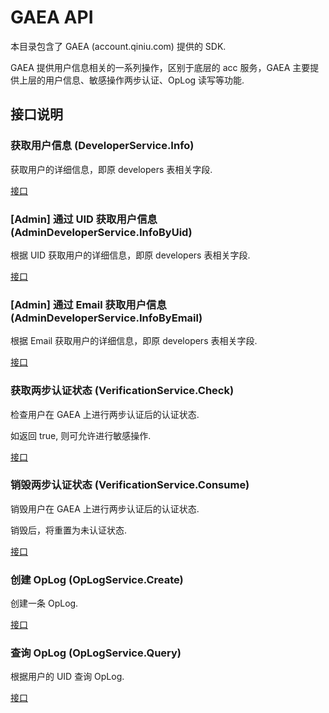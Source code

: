 # GAEA API

本目录包含了 GAEA (account.qiniu.com) 提供的 SDK.

GAEA 提供用户信息相关的一系列操作，区别于底层的 acc 服务，GAEA 主要提供上层的用户信息、敏感操作两步认证、OpLog 读写等功能.

## 接口说明

### 获取用户信息 (DeveloperService.Info)

获取用户的详细信息，即原 developers 表相关字段.

[接口](developer.go#L74)

### [Admin] 通过 UID 获取用户信息 (AdminDeveloperService.InfoByUid)

根据 UID 获取用户的详细信息，即原 developers 表相关字段.

[接口](admin_developer.go#L28)

### [Admin] 通过 Email 获取用户信息 (AdminDeveloperService.InfoByEmail)

根据 Email 获取用户的详细信息，即原 developers 表相关字段.

[接口](admin_developer.go#L48)

### 获取两步认证状态 (VerificationService.Check)

检查用户在 GAEA 上进行两步认证后的认证状态.

如返回 true, 则可允许进行敏感操作.

[接口](verification.go#L25)

### 销毁两步认证状态 (VerificationService.Consume)

销毁用户在 GAEA 上进行两步认证后的认证状态.

销毁后，将重置为未认证状态.

[接口](verification.go#L40)

### 创建 OpLog (OpLogService.Create)

创建一条 OpLog.

[接口](oplog.go#L40)

### 查询 OpLog (OpLogService.Query)

根据用户的 UID 查询 OpLog.

[接口](oplog.go#L86)
